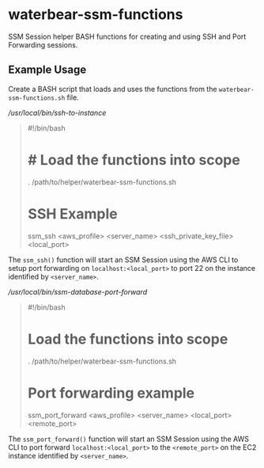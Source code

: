# waterbear-ssm-functions

SSM Session helper BASH functions for creating and using SSH and Port Forwarding sessions.

## Example Usage

Create a BASH script that loads and uses the functions from the `waterbear-ssm-functions.sh` file.

*_/usr/local/bin/ssh-to-instance_*

>#!/bin/bash
>
># # Load the functions into scope
>. /path/to/helper/waterbear-ssm-functions.sh
> 
># SSH Example
>ssm_ssh <aws_profile> <server_name> <ec2 user> <ssh_private_key_file> <local_port>

The `ssm_ssh()` function will start an SSM Session using the AWS CLI to setup port forwarding on `localhost:<local_port>` to port 22 on the instance identified by `<server_name>`.

*_/usr/local/bin/ssm-database-port-forward_*

>#!/bin/bash
>
># Load the functions into scope
>. /path/to/helper/waterbear-ssm-functions.sh
>
># Port forwarding example
>ssm_port_forward <aws_profile> <server_name> <local_port> <remote_port>

The `ssm_port_forward()` function will start an SSM Session using the AWS CLI to port forward `localhost:<local_port>` to the `<remote_port>` on the EC2 instance identified by `<server_name>`.






